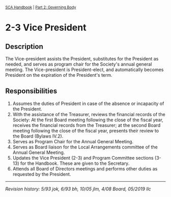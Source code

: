 <sup>[SCA Handbook](/sca-handbook/index.html) | [Part 2: Governing Body](../02_governing_body/index.html)</sup>
  
# 2-3 Vice President

## Description

The Vice-president assists the President, substitutes for the President as needed, and serves as program chair for the Society's annual general meeting. The Vice-president is President-elect, and automatically becomes President on the expiration of the President's term.

## Responsibilities

1. Assumes the duties of President in case of the absence or incapacity of the President.
2. With the assistance of the Treasurer, reviews the financial records of the Society: At the first Board meeting following the close of the fiscal year, receives the financial records from the Treasurer; at the second Board meeting following the close of the fiscal year, presents their review to the Board (Bylaws IV.2).
3. Serves as Program Chair for the Annual General Meeting.
4. Serves as Board liaison for the Local Arrangements committee of the Annual General Meeting.
5. Updates the Vice President (2-3) and Program Committee sections (3-13) for the Handbook. These are given to the Secretary.
6. Attends all Board of Directors meetings and performs other duties as requested by the President.

***

_Revision history: 5/93 jok, 6/93 bh, 10/05 jlm, 4/08 Board, 05/2019 llc_
